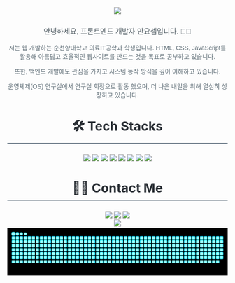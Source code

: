 <div align="center">
  <img src="https://capsule-render.vercel.app/api?type=slice&color=0:0077b6,100:00b4d8&height=120&text=Frontend%20Dev&animation=fadeIn&fontColor=ff6f61&fontSize=60" />
</div>


<div align="center">
  <h3 style="font-family: 'Arial', sans-serif; font-weight: 400; color: #4f5b62;">안녕하세요, 프론트엔드 개발자 안요셉입니다. 👨‍💻</h3>
  <p style="font-family: 'Arial', sans-serif; font-weight: 300; color: #5c6b74;">저는 웹 개발하는 순천향대학교 의료IT공학과 학생입니다. HTML, CSS, JavaScript를 활용해 아름답고 효율적인 웹사이트를 만드는 것을 목표로 공부하고 있습니다.</p> 
  <p style="font-family: 'Arial', sans-serif; font-weight: 300; color: #5c6b74;">또한, 백엔드 개발에도 관심을 가지고 시스템 동작 방식을 깊이 이해하고 있습니다.</p>
  <p style="font-family: 'Arial', sans-serif; font-weight: 300; color: #5c6b74;">운영체제(OS) 연구실에서 연구실 회장으로 활동 했으며, 더 나은 내일을 위해 열심히 성장하고 있습니다.</p>
</div>

<h2 style="text-align: center; border-bottom: 2px solid #6d7c89; color: #282d33; font-size: 1.8rem; padding-bottom: 10px;">🛠️ Tech Stacks</h2>
<div align="center">
  <img src="https://img.shields.io/badge/HTML5-E34F26?style=for-the-badge&logo=HTML5&logoColor=white">
  <img src="https://img.shields.io/badge/CSS3-1572B6?style=for-the-badge&logo=CSS3&logoColor=white">
  <img src="https://img.shields.io/badge/JavaScript-F7DF1E?style=for-the-badge&logo=JavaScript&logoColor=black">
  <img src="https://img.shields.io/badge/React-61DAFB?style=for-the-badge&logo=React&logoColor=black">
  <img src="https://img.shields.io/badge/Vue.js-4FC08D?style=for-the-badge&logo=Vue.js&logoColor=white">
  <img src="https://img.shields.io/badge/Node.js-339933?style=for-the-badge&logo=Node.js&logoColor=white">
  <img src="https://img.shields.io/badge/MySQL-4479A1?style=for-the-badge&logo=MySQL&logoColor=white">
  <img src="https://img.shields.io/badge/Java-007396?style=for-the-badge&logo=Java&logoColor=white">
</div>

<h2 style="text-align: center; border-bottom: 2px solid #6d7c89; color: #282d33; font-size: 1.8rem; padding-bottom: 10px;">🧑‍💻 Contact Me</h2>
<div align="center">
  <a href="mailto:ahnyo323@gmail.com">
    <img src="https://img.shields.io/badge/Gmail-EA4335?style=for-the-badge&logo=Gmail&logoColor=white">
  </a>
  <a href="https://www.instagram.com/ahn__yo/">
    <img src="https://img.shields.io/badge/Instagram-E4405F?style=for-the-badge&logo=Instagram&logoColor=white">
  </a>
  <a href="https://blog.naver.com/ahnyo3">
    <img src="https://img.shields.io/badge/Naver-03C75A?style=for-the-badge&logo=Naver&logoColor=white">
  </a>
</div>

<div align="center">
  <a href="https://hits.seeyoufarm.com">
    <img src="https://hits.seeyoufarm.com/api/count/incr/badge.svg?url=https%3A%2F%2Fgithub.com%2FYosepAhn%2F&count_bg=%23000000&title_bg=%23000000&icon=github.svg&icon_color=%23FFFFFF&title=GitHub&edge_flat=false">
  </a>
</div>

<picture>
  <source media="(prefers-color-scheme: light)" srcset="https://raw.githubusercontent.com/platane/snk/output/github-contribution-grid-snake-light.svg" />
  <source media="(prefers-color-scheme: dark)" srcset="https://raw.githubusercontent.com/platane/snk/output/github-contribution-grid-snake.svg" />
  <img alt="GitHub contribution grid snake animation" src="https://raw.githubusercontent.com/platane/snk/output/github-contribution-grid-snake.svg" style="filter: invert(100%) sepia(100%) saturate(10) hue-rotate(150deg);">
</picture>
